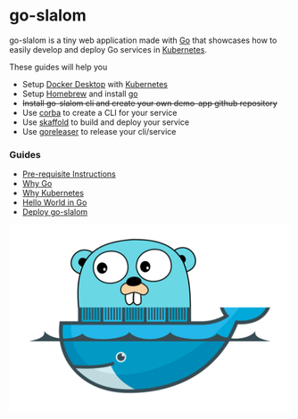 # go-slalom

go-slalom is a tiny web application made with [Go](https://golang.org) that showcases how to easily develop and deploy 
Go services in [Kubernetes](https://kubernetes.io).

These guides will help you 

- Setup [Docker Desktop](https://www.docker.com/products/docker-desktop) with [Kubernetes](https://kubernetes.io)
- Setup [Homebrew](https://brew.sh) and install [go](https://golang.org) 
- ~~Install go-slalom cli and create your own demo-app github repository~~
- Use [corba](https://github.com/spf13/cobra) to create a CLI for your service
- Use [skaffold](https://skaffold.dev) to build and deploy your service
- Use [goreleaser](https://goreleaser.com) to release your cli/service

### Guides

* [Pre-requisite Instructions](docs/prereqs.md)
* [Why Go](docs/why-go.md)
* [Why Kubernetes](docs/why-kubernetes.md)
* [Hello World in Go](docs/go-hello-world.md)
* [Deploy go-slalom](docs/deploy-go-slalom.md)

![gopher](docs/images/go-n-docker.png)
